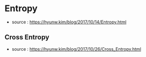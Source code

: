 # Entropy
- source : https://hyunw.kim/blog/2017/10/14/Entropy.html
## Cross Entropy
- source : https://hyunw.kim/blog/2017/10/26/Cross_Entropy.html
